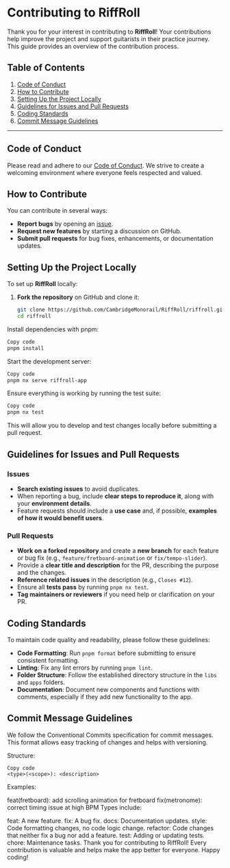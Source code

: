 # Contributing to RiffRoll

Thank you for your interest in contributing to **RiffRoll**! Your contributions help improve the project and support guitarists in their practice journey. This guide provides an overview of the contribution process.

## Table of Contents

1. [Code of Conduct](#code-of-conduct)
2. [How to Contribute](#how-to-contribute)
3. [Setting Up the Project Locally](#setting-up-the-project-locally)
4. [Guidelines for Issues and Pull Requests](#guidelines-for-issues-and-pull-requests)
5. [Coding Standards](#coding-standards)
6. [Commit Message Guidelines](#commit-message-guidelines)

---

## Code of Conduct

Please read and adhere to our [Code of Conduct](CODE_OF_CONDUCT.md). We strive to create a welcoming environment where everyone feels respected and valued.

## How to Contribute

You can contribute in several ways:

- **Report bugs** by opening an [issue](https://github.com/CambridgeMonorail/RiffRoll/issues).
- **Request new features** by starting a discussion on GitHub.
- **Submit pull requests** for bug fixes, enhancements, or documentation updates.

## Setting Up the Project Locally

To set up **RiffRoll** locally:

1. **Fork the repository** on GitHub and clone it:

   ```bash
   git clone https://github.com/CambridgeMonorail/RiffRoll/riffroll.git
   cd riffroll
    ```

Install dependencies with pnpm:

   ```bash
Copy code
pnpm install
   ```

Start the development server:

   ```bash
Copy code
pnpm nx serve riffroll-app
   ```

Ensure everything is working by running the test suite:

   ```bash
Copy code
pnpm nx test
   ```

This will allow you to develop and test changes locally before submitting a pull request.

## Guidelines for Issues and Pull Requests

### Issues

- **Search existing issues** to avoid duplicates.
- When reporting a bug, include **clear steps to reproduce it**, along with your **environment details**.
- Feature requests should include a **use case** and, if possible, **examples of how it would benefit users**.

### Pull Requests

- **Work on a forked repository** and create a **new branch** for each feature or bug fix (e.g., `feature/fretboard-animation` or `fix/tempo-slider`).
- Provide a **clear title and description** for the PR, describing the purpose and the changes.
- **Reference related issues** in the description (e.g., `Closes #12`).
- Ensure all **tests pass** by running `pnpm nx test`.
- **Tag maintainers or reviewers** if you need help or clarification on your PR.

## Coding Standards

To maintain code quality and readability, please follow these guidelines:

- **Code Formatting**: Run `pnpm format` before submitting to ensure consistent formatting.
- **Linting**: Fix any lint errors by running `pnpm lint`.
- **Folder Structure**: Follow the established directory structure in the `libs` and `apps` folders.
- **Documentation**: Document new components and functions with comments, especially if they add new functionality to the app.

## Commit Message Guidelines

We follow the Conventional Commits specification for commit messages. This format allows easy tracking of changes and helps with versioning.

Structure:

   ```plaintext
Copy code
<type>(<scope>): <description>
   ```

Examples:

feat(fretboard): add scrolling animation for fretboard
fix(metronome): correct timing issue at high BPM
Types include:

feat: A new feature.
fix: A bug fix.
docs: Documentation updates.
style: Code formatting changes, no code logic change.
refactor: Code changes that neither fix a bug nor add a feature.
test: Adding or updating tests.
chore: Maintenance tasks.
Thank you for contributing to RiffRoll! Every contribution is valuable and helps make the app better for everyone. Happy coding!
